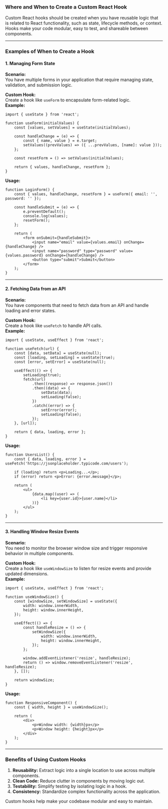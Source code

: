 ### Where and When to Create a Custom React Hook

Custom React hooks should be created when you have reusable logic that is related to React functionality, such as state, lifecycle methods, or context. Hooks make your code modular, easy to test, and shareable between components.

---

### **Examples of When to Create a Hook**

#### **1. Managing Form State**

**Scenario:**  
You have multiple forms in your application that require managing state, validation, and submission logic.

**Custom Hook:**  
Create a hook like `useForm` to encapsulate form-related logic.  
**Example:**

```tsx
import { useState } from 'react';

function useForm(initialValues) {
    const [values, setValues] = useState(initialValues);

    const handleChange = (e) => {
        const { name, value } = e.target;
        setValues((prevValues) => ({ ...prevValues, [name]: value }));
    };

    const resetForm = () => setValues(initialValues);

    return { values, handleChange, resetForm };
}
```

**Usage:**

```tsx
function LoginForm() {
    const { values, handleChange, resetForm } = useForm({ email: '', password: '' });

    const handleSubmit = (e) => {
        e.preventDefault();
        console.log(values);
        resetForm();
    };

    return (
        <form onSubmit={handleSubmit}>
            <input name="email" value={values.email} onChange={handleChange} />
            <input name="password" type="password" value={values.password} onChange={handleChange} />
            <button type="submit">Submit</button>
        </form>
    );
}
```

---

#### **2. Fetching Data from an API**

**Scenario:**  
You have components that need to fetch data from an API and handle loading and error states.

**Custom Hook:**  
Create a hook like `useFetch` to handle API calls.  
**Example:**

```tsx
import { useState, useEffect } from 'react';

function useFetch(url) {
    const [data, setData] = useState(null);
    const [loading, setLoading] = useState(true);
    const [error, setError] = useState(null);

    useEffect(() => {
        setLoading(true);
        fetch(url)
            .then((response) => response.json())
            .then((data) => {
                setData(data);
                setLoading(false);
            })
            .catch((error) => {
                setError(error);
                setLoading(false);
            });
    }, [url]);

    return { data, loading, error };
}
```

**Usage:**

```tsx
function UsersList() {
    const { data, loading, error } = useFetch('https://jsonplaceholder.typicode.com/users');

    if (loading) return <p>Loading...</p>;
    if (error) return <p>Error: {error.message}</p>;

    return (
        <ul>
            {data.map((user) => (
                <li key={user.id}>{user.name}</li>
            ))}
        </ul>
    );
}
```

---

#### **3. Handling Window Resize Events**

**Scenario:**  
You need to monitor the browser window size and trigger responsive behavior in multiple components.

**Custom Hook:**  
Create a hook like `useWindowSize` to listen for resize events and provide updated dimensions.  
**Example:**

```tsx
import { useState, useEffect } from 'react';

function useWindowSize() {
    const [windowSize, setWindowSize] = useState({
        width: window.innerWidth,
        height: window.innerHeight,
    });

    useEffect(() => {
        const handleResize = () => {
            setWindowSize({
                width: window.innerWidth,
                height: window.innerHeight,
            });
        };

        window.addEventListener('resize', handleResize);
        return () => window.removeEventListener('resize', handleResize);
    }, []);

    return windowSize;
}
```

**Usage:**

```tsx
function ResponsiveComponent() {
    const { width, height } = useWindowSize();

    return (
        <div>
            <p>Window width: {width}px</p>
            <p>Window height: {height}px</p>
        </div>
    );
}
```

---

### **Benefits of Using Custom Hooks**

1. **Reusability:** Extract logic into a single location to use across multiple components.
2. **Clean Code:** Reduce clutter in components by moving logic out.
3. **Testability:** Simplify testing by isolating logic in a hook.
4. **Consistency:** Standardize complex functionality across the application.

Custom hooks help make your codebase modular and easy to maintain.